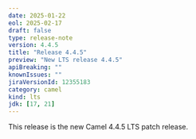 ```yaml
---
date: 2025-01-22
eol: 2025-02-17
draft: false
type: release-note
version: 4.4.5
title: "Release 4.4.5"
preview: "New LTS release 4.4.5"
apiBreaking: ""
knownIssues: ""
jiraVersionId: 12355183
category: camel
kind: lts
jdk: [17, 21]
---
```


This release is the new Camel 4.4.5 LTS patch release.
